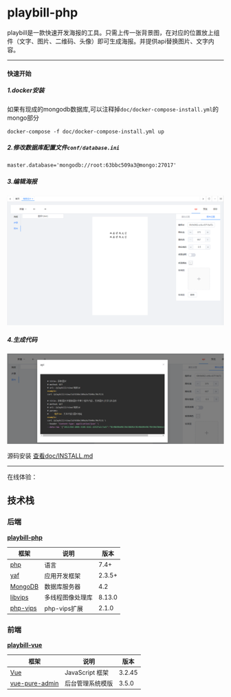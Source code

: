 # playbill-php

playbill是一款快速开发海报的工具。只需上传一张背景图，在对应的位置放上组件（文字、图片、二维码、头像）即可生成海报。并提供api替换图片、文字内容。

---

#### 快速开始
##### 1.docker安装
如果有现成的mongodb数据库,可以注释掉`doc/docker-compose-install.yml`的mongo部分
```shell script
docker-compose -f doc/docker-compose-install.yml up
```
##### 2.修改数据库配置文件`conf/database.ini`
```shell script
master.database='mongodb://root:63bbc509a3@mongo:27017'
```
##### 3.编辑海报
![编辑海报](./doc/1673255586846.jpg)

##### 4.生成代码
![编辑海报](./doc/1673255676472.jpg)

源码安装
[查看doc/INSTALL.md](./doc/INSTALL.md)


---

在线体验：


## 技术栈

### 后端

**[playbill-php](https://github.com/liaoque/playbill-php)**

| 框架 | 说明 |  版本 |
| --- | --- | --- |
| [php](https://www.php.net/) | 语言 |   7.4+ |
| [yaf](https://www.php.net/manual/zh/intro.yaf.php) | 应用开发框架 |   2.3.5+ |
| [MongoDB](https://www.mongodb.com/docs/manual/) | 数据库服务器 | 4.2 |
| [libvips](https://github.com/libvips/libvips) | 多线程图像处理库 | 8.13.0 |
| [php-vips](https://github.com/libvips/php-vips) | php-vips扩展 | 2.1.0 |

### 前端

**[playbill-vue](https://github.com/liaoque/playbill-vue)**

| 框架 | 说明 |  版本 |
| --- | --- | --- |
| [Vue](https://cn.vuejs.org/index.html) | JavaScript 框架 | 3.2.45 |
| [vue-pure-admin](https://github.com/xiaoxian521/vue-pure-admin) | 后台管理系统模版 | 3.5.0 |
